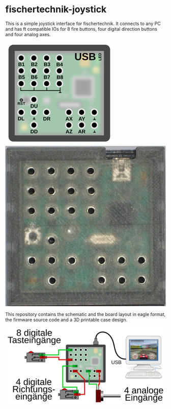 # fischertechnik-joystick

This is a simple joystick interface for fischertechnik. It connects
to any PC and has ft compatible IOs for 8 fire buttons, four digital
direction buttons and four analog axes.

![](images/anschluesse.svg) ![](images/prototype.jpg)

This repository contains the schematic and the board layout in eagle format,
the firmware source code and a 3D printable case design.

![](images/schema.svg)

